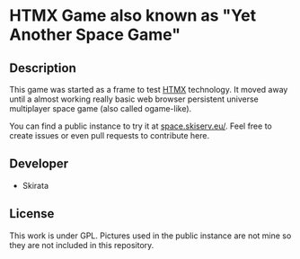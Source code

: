 # HTMX Game also known as "Yet Another Space Game"

## Description

This game was started as a frame to test [HTMX](https://htmx.org/) technology. It moved away until a almost working really basic web browser persistent universe multiplayer space game (also called ogame-like).

You can find a public instance to try it at [space.skiserv.eu/](https://space.skiserv.eu/). Feel free to create issues or even pull requests to contribute here.

## Developer

- Skirata

## License

This work is under GPL. Pictures used in the public instance are not mine so they are not included in this repository.